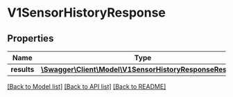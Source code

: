 # V1SensorHistoryResponse

## Properties
Name | Type | Description | Notes
------------ | ------------- | ------------- | -------------
**results** | [**\Swagger\Client\Model\V1SensorHistoryResponseResults[]**](V1SensorHistoryResponseResults.md) |  | [optional] 

[[Back to Model list]](../README.md#documentation-for-models) [[Back to API list]](../README.md#documentation-for-api-endpoints) [[Back to README]](../README.md)


